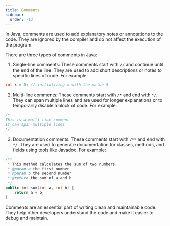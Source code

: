 ```yaml
---
title: Comments
sidebar:
  order: -13
---
```


In Java, comments are used to add explanatory notes or annotations to the code. They are ignored by the compiler and do not affect the execution of the program.

There are three types of comments in Java:

1. Single-line comments: These comments start with `//` and continue until the end of the line. They are used to add short descriptions or notes to specific lines of code. For example:

```java
int x = 5; // initializing x with the value 5
```

2. Multi-line comments: These comments start with `/*` and end with `*/`. They can span multiple lines and are used for longer explanations or to temporarily disable a block of code. For example:

```java
/*
This is a multi-line comment
It can span multiple lines
*/
```

3. Documentation comments: These comments start with `/**` and end with `*/`. They are used to generate documentation for classes, methods, and fields using tools like Javadoc. For example:

```java
/**
 * This method calculates the sum of two numbers.
 * @param a the first number
 * @param b the second number
 * @return the sum of a and b
 */
public int sum(int a, int b) {
    return a + b;
}
```

Comments are an essential part of writing clean and maintainable code. They help other developers understand the code and make it easier to debug and maintain.

